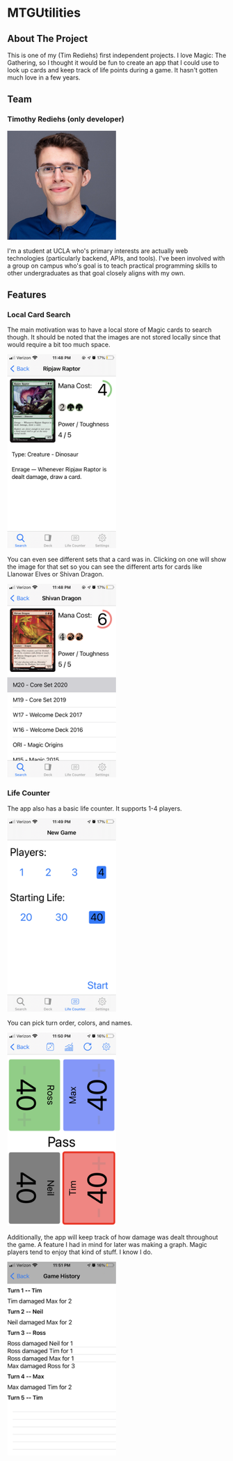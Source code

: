#  MTGUtilities
## About The Project
This is one of my (Tim Rediehs) first independent projects. I love Magic: The Gathering, so I thought it would be fun to create an app that I could use to look up cards and keep track of life points during a game. It hasn't gotten much love in a few years.

## Team
### Timothy Rediehs (only developer)
<img width=250 src="./README Assets/TimR.png">

I'm a student at UCLA who's primary interests are actually web technologies (particularly backend, APIs, and tools). I've been involved with a group on campus who's goal is to teach practical programming skills to other undergraduates as that goal closely aligns with my own. 
## Features
### Local Card Search
The main motivation was to have a local store of Magic cards to search though. It should be noted that the images are not stored locally since that would require a bit too much space.

<img width=250 src="./README Assets/CardView.png">

You can even see different sets that a card was in. Clicking on one will show the image for that set so you can see the different arts for cards like Llanowar Elves or Shivan Dragon.

<img width=250 src="./README Assets/CardSetsView.png">

### Life Counter
The app also has a basic life counter. It supports 1-4 players.

<img width=250 src="./README Assets/StartGameView.png">

You can pick turn order, colors, and names.

<img width=250 src="./README Assets/CounterView.png">

Additionally, the app will keep track of how damage was dealt throughout the game. A feature I had in mind for later was making a graph. Magic players tend to enjoy that kind of stuff. I know I do.

<img width=250 src="./README Assets/DataView.png">
